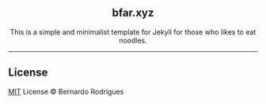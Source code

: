 <p align="center">
    <h2 align="center">bfar.xyz</h2>
</p>

<p align="center">This is a simple and minimalist template for Jekyll for those who likes to eat noodles.</p>

***
## License

[MIT](https://kopplin.mit-license.org/) License © Bernardo Rodrigues
